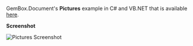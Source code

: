 GemBox.Document's **Pictures** example in C# and VB.NET that is available [here](https://www.gemboxsoftware.com/document/examples/word-pictures/201).

**Screenshot**

![Pictures Screenshot](https://www.gemboxsoftware.com/Document/Examples/Content/BasicFeatures/Pictures/Pictures.png)